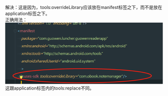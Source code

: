 解决：这是因为，tools:overrideLibrary应该放在manifest标签之下，而不是放在application标签之下。<br>
正确用法：<br>
![img:3-1](img/3-1.png)<br>
这跟application标签内的tools:replace不同。